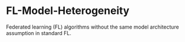 # FL-Model-Heterogeneity
Federated learning (FL) algorithms without the same model architecture assumption in standard FL.
